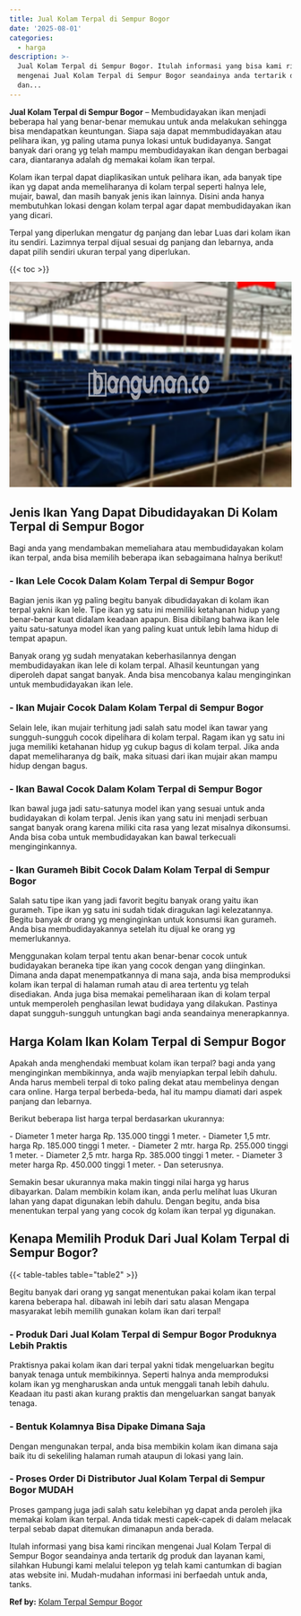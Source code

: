 ```yaml
---
title: Jual Kolam Terpal di Sempur Bogor
date: '2025-08-01'
categories:
  - harga
description: >-
  Jual Kolam Terpal di Sempur Bogor. Itulah informasi yang bisa kami rincikan
  mengenai Jual Kolam Terpal di Sempur Bogor seandainya anda tertarik dg produk
  dan...
---
```


**Jual Kolam Terpal di Sempur Bogor** – Membudidayakan ikan menjadi beberapa hal yang benar-benar memukau untuk anda melakukan sehingga bisa mendapatkan keuntungan. Siapa saja dapat memmbudidayakan atau pelihara ikan, yg paling utama punya lokasi untuk budidayanya. Sangat banyak dari orang yg telah mampu membudidayakan ikan dengan berbagai cara, diantaranya adalah dg memakai kolam ikan terpal.

Kolam ikan terpal dapat diaplikasikan untuk pelihara ikan, ada banyak tipe ikan yg dapat anda memeliharanya di kolam terpal seperti halnya lele, mujair, bawal, dan masih banyak jenis ikan lainnya. Disini anda hanya membutuhkan lokasi dengan kolam terpal agar dapat membudidayakan ikan yang dicari.

Terpal yang diperlukan mengatur dg panjang dan lebar Luas dari kolam ikan itu sendiri. Lazimnya terpal dijual sesuai dg panjang dan lebarnya, anda dapat pilih sendiri ukuran terpal yang diperlukan.

{{< toc >}}

![Jual Kolam Terpal di Sempur Bogor](/images/jual-kolam-terpal-10.png)

## Jenis Ikan Yang Dapat Dibudidayakan Di Kolam Terpal di Sempur Bogor

Bagi anda yang mendambakan memeliahara atau membudidayakan kolam ikan terpal, anda bisa memilih beberapa ikan sebagaimana halnya berikut!

### \- Ikan Lele Cocok Dalam Kolam Terpal di Sempur Bogor

Bagian jenis ikan yg paling begitu banyak dibudidayakan di kolam ikan terpal yakni ikan lele. Tipe ikan yg satu ini memiliki ketahanan hidup yang benar-benar kuat didalam keadaan apapun. Bisa dibilang bahwa ikan lele yaitu satu-satunya model ikan yang paling kuat untuk lebih lama hidup di tempat apapun.

Banyak orang yg sudah menyatakan keberhasilannya dengan membudidayakan ikan lele di kolam terpal. Alhasil keuntungan yang diperoleh dapat sangat banyak. Anda bisa mencobanya kalau menginginkan untuk membudidayakan ikan lele.

### \- Ikan Mujair Cocok Dalam Kolam Terpal di Sempur Bogor

Selain lele, ikan mujair terhitung jadi salah satu model ikan tawar yang sungguh-sungguh cocok dipelihara di kolam terpal. Ragam ikan yg satu ini juga memiliki ketahanan hidup yg cukup bagus di kolam terpal. Jika anda dapat memeliharanya dg baik, maka situasi dari ikan mujair akan mampu hidup dengan bagus.

### \- Ikan Bawal Cocok Dalam Kolam Terpal di Sempur Bogor

Ikan bawal juga jadi satu-satunya model ikan yang sesuai untuk anda budidayakan di kolam terpal. Jenis ikan yang satu ini menjadi serbuan sangat banyak orang karena miliki cita rasa yang lezat misalnya dikonsumsi. Anda bisa coba untuk membudidayakan kan bawal terkecuali menginginkannya.

### \- Ikan Gurameh Bibit Cocok Dalam Kolam Terpal di Sempur Bogor

Salah satu tipe ikan yang jadi favorit begitu banyak orang yaitu ikan gurameh. Tipe ikan yg satu ini sudah tidak diragukan lagi kelezatannya. Begitu banyak dr orang yg menginginkan untuk konsumsi ikan gurameh. Anda bisa membudidayakannya setelah itu dijual ke orang yg memerlukannya.

Menggunakan kolam terpal tentu akan benar-benar cocok untuk budidayakan beraneka tipe ikan yang cocok dengan yang diinginkan. Dimana anda dapat menempatkannya di mana saja, anda bisa memproduksi kolam ikan terpal di halaman rumah atau di area tertentu yg telah disediakan. Anda juga bisa memakai pemeliharaan ikan di kolam terpal untuk memperoleh penghasilan lewat budidaya yang dilakukan. Pastinya dapat sungguh-sungguh untungkan bagi anda seandainya menerapkannya.

## Harga Kolam Ikan Kolam Terpal di Sempur Bogor

Apakah anda menghendaki membuat kolam ikan terpal? bagi anda yang menginginkan membikinnya, anda wajib menyiapkan terpal lebih dahulu. Anda harus membeli terpal di toko paling dekat atau membelinya dengan cara online. Harga terpal berbeda-beda, hal itu mampu diamati dari aspek panjang dan lebarnya.

Berikut beberapa list harga terpal berdasarkan ukurannya:

\- Diameter 1 meter harga Rp. 135.000 tinggi 1 meter. - Diameter 1,5 mtr. harga Rp. 185.000 tinggi 1 meter. - Diameter 2 mtr. harga Rp. 255.000 tinggi 1 meter. - Diameter 2,5 mtr. harga Rp. 385.000 tinggi 1 meter. - Diameter 3 meter harga Rp. 450.000 tinggi 1 meter. - Dan seterusnya.

Semakin besar ukurannya maka makin tinggi nilai harga yg harus dibayarkan. Dalam membikin kolam ikan, anda perlu melihat luas Ukuran lahan yang dapat digunakan lebih dahulu. Dengan begitu, anda bisa menentukan terpal yang yang cocok dg kolam ikan terpal yg digunakan.

## Kenapa Memilih Produk Dari Jual Kolam Terpal di Sempur Bogor?

{{< table-tables table="table2" >}}

Begitu banyak dari orang yg sangat menentukan pakai kolam ikan terpal karena beberapa hal. dibawah ini lebih dari satu alasan Mengapa masyarakat lebih memilih gunakan kolam ikan dari terpal!

### \- Produk Dari Jual Kolam Terpal di Sempur Bogor Produknya Lebih Praktis

Praktisnya pakai kolam ikan dari terpal yakni tidak mengeluarkan begitu banyak tenaga untuk membikinnya. Seperti halnya anda memproduksi kolam ikan yg mengharuskan anda untuk menggali tanah lebih dahulu. Keadaan itu pasti akan kurang praktis dan mengeluarkan sangat banyak tenaga.

### \- Bentuk Kolamnya Bisa Dipake Dimana Saja

Dengan mengunakan terpal, anda bisa membikin kolam ikan dimana saja baik itu di sekeliling halaman rumah ataupun di lokasi yang lain.

### \- Proses Order Di Distributor Jual Kolam Terpal di Sempur Bogor MUDAH

Proses gampang juga jadi salah satu kelebihan yg dapat anda peroleh jika memakai kolam ikan terpal. Anda tidak mesti capek-capek di dalam melacak terpal sebab dapat ditemukan dimanapun anda berada.

Itulah informasi yang bisa kami rincikan mengenai Jual Kolam Terpal di Sempur Bogor seandainya anda tertarik dg produk dan layanan kami, silahkan Hubungi kami melalui telepon yg telah kami cantumkan di bagian atas website ini. Mudah-mudahan informasi ini berfaedah untuk anda, tanks.

**Ref by:** [Kolam Terpal Sempur Bogor](https://id.wikipedia.org/wiki/Kolam)
